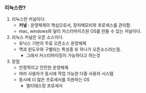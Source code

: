 ### 리눅스란? 
1. 리눅스란 커널이다. 
    - **커널** : 운영체제의 핵심으로서, 장치메모리와 프로세스를 관리함. 
    - mac, windows와 달리 커스터마이즈된 OS를 만들 수 있는 커널이다. 
2. 리눅스 커널은 오픈 소스이다. 
    - 유닉스 기반의 무료 오픈소스 운영체제 
    - 맥과 윈도우와 구별되는 특성중 또 하나가 오픈소스라는점. 
        - 그래서 커스터마이징이 가능하다고 하는것 
3. 장점 
    - 안정적이고 안전한 운영체제 
    - 여러 사용자가 동시에 작업 가능한 다중 사용자 시스템 
    - 동시에 더 많은 프로세서를 지원하는 OS 
        - 멀티태스킹 프로세서 
